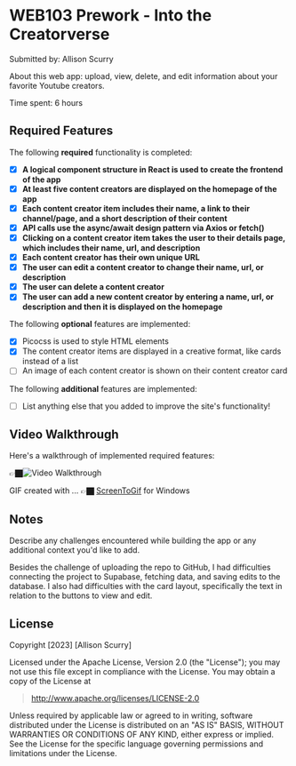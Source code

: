 # WEB103 Prework - Into the Creatorverse

Submitted by: Allison Scurry

About this web app: upload, view, delete, and edit information about your favorite Youtube creators.

Time spent: 6 hours

## Required Features

The following **required** functionality is completed:

<!-- 👉🏿👉🏿👉🏿 Make sure to check off completed functionality below -->
- [X] **A logical component structure in React is used to create the frontend of the app**
- [X] **At least five content creators are displayed on the homepage of the app**
- [X] **Each content creator item includes their name, a link to their channel/page, and a short description of their content**
- [X] **API calls use the async/await design pattern via Axios or fetch()**
- [X] **Clicking on a content creator item takes the user to their details page, which includes their name, url, and description**
- [X] **Each content creator has their own unique URL**
- [X] **The user can edit a content creator to change their name, url, or description**
- [X] **The user can delete a content creator**
- [X] **The user can add a new content creator by entering a name, url, or description and then it is displayed on the homepage**

The following **optional** features are implemented:

- [X] Picocss is used to style HTML elements
- [X] The content creator items are displayed in a creative format, like cards instead of a list
- [ ] An image of each content creator is shown on their content creator card

The following **additional** features are implemented:

* [ ] List anything else that you added to improve the site's functionality!

## Video Walkthrough

Here's a walkthrough of implemented required features:

👉🏿<img src='creatorGifFinal.gif' title='Video Walkthrough' width='' alt='Video Walkthrough' />

<!-- Replace this with whatever GIF tool you used! -->
GIF created with ...  👉🏿 [ScreenToGif](https://www.screentogif.com/) for Windows


## Notes

Describe any challenges encountered while building the app or any additional context you'd like to add.

Besides the challenge of uploading the repo to GitHub, I had difficulties connecting the project to Supabase, fetching data, and saving edits to the database. I also had difficulties with the card layout, specifically the text in relation to the buttons to view and edit.

## License

Copyright [2023] [Allison Scurry]

Licensed under the Apache License, Version 2.0 (the "License"); you may not use this file except in compliance with the License. You may obtain a copy of the License at

> http://www.apache.org/licenses/LICENSE-2.0

Unless required by applicable law or agreed to in writing, software distributed under the License is distributed on an "AS IS" BASIS, WITHOUT WARRANTIES OR CONDITIONS OF ANY KIND, either express or implied. See the License for the specific language governing permissions and limitations under the License.
